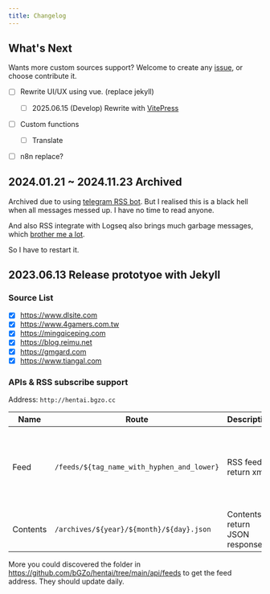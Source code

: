 ```yaml
---
title: Changelog
---
```


## What's Next

Wants more custom sources support? Welcome to create any [issue](https://github.com/bGZo/hentai/issues/new), or choose contribute it.

- [ ] Rewrite UI/UX using vue. (replace jekyll)
  - [ ] 2025.06.15 (Develop) Rewrite with [VitePress](https://github.com/vuejs/vitepress)
- [ ] Custom functions
  - [ ] Translate 
- [ ] n8n replace?


## 2024.01.21 ~ 2024.11.23 Archived

Archived due to using [telegram RSS bot](https://github.com/Rongronggg9/RSS-to-Telegram-Bot). But I realised this is a black hell when all messages messed up. I have no time to read anyone.

And also RSS integrate with Logseq also brings much garbage messages, which [brother me a lot](https://bgzo.github.io/vault/weekly/1218-giving-up-logseq).

So I have to restart it.

## 2023.06.13 Release prototyoe with Jekyll 


### Source List

- [x] https://www.dlsite.com
- [x] https://www.4gamers.com.tw
- [x] https://mingqiceping.com
- [x] https://blog.reimu.net
- [x] https://gmgard.com
- [x] https://www.tiangal.com

### APIs & RSS subscribe support

Address: `http://hentai.bgzo.cc`

| Name | Route | Description | Method | Note |
|-------|------|------|------|------|
| Feed  | `/feeds/${tag_name_with_hyphen_and_lower}` | RSS feed, return xml | `GET` | `${tag_name_with_slash_and_lower}` is the url string handle by `lower()` and hyphen(`-`). <br/>For example, we have a `DLsite Game Ranking.xml` file in server, then the correct full url address will be `http://hentai.bgzo.cc/feeds/alsite-game-ranking.xml`; |
| Contents | `/archives/${year}/${month}/${day}.json` | Contents, return JSON response | `GET` | **NOTE**: The timezone of response is GMT, format it whatever you want |

More you could discovered the folder in https://github.com/bGZo/hentai/tree/main/api/feeds to get the feed address. They should update daily.
